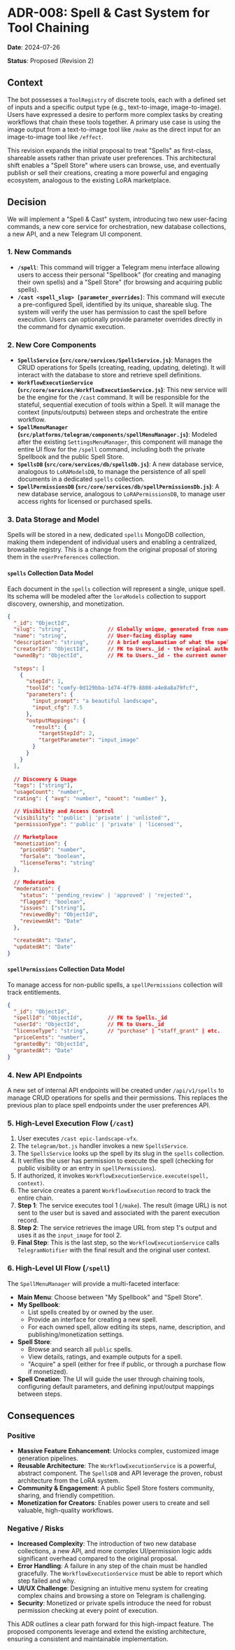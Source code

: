 # ADR-008: Spell & Cast System for Tool Chaining

**Date**: 2024-07-26

**Status**: Proposed (Revision 2)

## Context

The bot possesses a `ToolRegistry` of discrete tools, each with a defined set of inputs and a specific output type (e.g., text-to-image, image-to-image). Users have expressed a desire to perform more complex tasks by creating workflows that chain these tools together. A primary use case is using the image output from a text-to-image tool like `/make` as the direct input for an image-to-image tool like `/effect`.

This revision expands the initial proposal to treat "Spells" as first-class, shareable assets rather than private user preferences. This architectural shift enables a "Spell Store" where users can browse, use, and eventually publish or sell their creations, creating a more powerful and engaging ecosystem, analogous to the existing LoRA marketplace.

## Decision

We will implement a "Spell & Cast" system, introducing two new user-facing commands, a new core service for orchestration, new database collections, a new API, and a new Telegram UI component.

### 1. New Commands

-   **`/spell`**: This command will trigger a Telegram menu interface allowing users to access their personal "Spellbook" (for creating and managing their own spells) and a "Spell Store" (for browsing and acquiring public spells).
-   **`/cast <spell_slug> [parameter_overrides]`**: This command will execute a pre-configured Spell, identified by its unique, shareable slug. The system will verify the user has permission to cast the spell before execution. Users can optionally provide parameter overrides directly in the command for dynamic execution.

### 2. New Core Components

-   **`SpellsService` (`src/core/services/SpellsService.js`)**: Manages the CRUD operations for Spells (creating, reading, updating, deleting). It will interact with the database to store and retrieve spell definitions.
-   **`WorkflowExecutionService` (`src/core/services/WorkflowExecutionService.js`)**: This new service will be the engine for the `/cast` command. It will be responsible for the stateful, sequential execution of tools within a Spell. It will manage the context (inputs/outputs) between steps and orchestrate the entire workflow.
-   **`SpellMenuManager` (`src/platforms/telegram/components/spellMenuManager.js`)**: Modeled after the existing `SettingsMenuManager`, this component will manage the entire UI flow for the `/spell` command, including both the private Spellbook and the public Spell Store.
-   **`SpellsDB` (`src/core/services/db/spellsDb.js`)**: A new database service, analogous to `LoRAModelsDB`, to manage the persistence of all spell documents in a dedicated `spells` collection.
-   **`SpellPermissionsDB` (`src/core/services/db/spellPermissionsDb.js`)**: A new database service, analogous to `LoRAPermissionsDB`, to manage user access rights for licensed or purchased spells.

### 3. Data Storage and Model

Spells will be stored in a new, dedicated `spells` MongoDB collection, making them independent of individual users and enabling a centralized, browsable registry. This is a change from the original proposal of storing them in the `userPreferences` collection.

#### `spells` Collection Data Model

Each document in the `spells` collection will represent a single, unique spell. Its schema will be modeled after the `loraModels` collection to support discovery, ownership, and monetization.

```json
{
  "_id": "ObjectId",
  "slug": "string",             // Globally unique, generated from name (e.g., "epic-landscape-vfx-ab12cd")
  "name": "string",             // User-facing display name
  "description": "string",      // A brief explanation of what the spell does
  "creatorId": "ObjectId",      // FK to Users._id - the original author
  "ownedBy": "ObjectId",        // FK to Users._id - the current owner (can be transferred)
  
  "steps": [
    {
      "stepId": 1,
      "toolId": "comfy-0d129bba-1d74-4f79-8808-a4e8a8a79fcf",
      "parameters": {
        "input_prompt": "a beautiful landscape",
        "input_cfg": 7.5
      },
      "outputMappings": {
        "result": {
          "targetStepId": 2,
          "targetParameter": "input_image"
        }
      }
    }
  ],
  
  // Discovery & Usage
  "tags": ["string"],
  "usageCount": "number",
  "rating": { "avg": "number", "count": "number" },

  // Visibility and Access Control
  "visibility": "'public' | 'private' | 'unlisted'",
  "permissionType": "'public' | 'private' | 'licensed'",

  // Marketplace
  "monetization": {
    "priceUSD": "number",
    "forSale": "boolean",
    "licenseTerms": "string"
  },

  // Moderation
  "moderation": {
    "status": "'pending_review' | 'approved' | 'rejected'",
    "flagged": "boolean",
    "issues": ["string"],
    "reviewedBy": "ObjectId",
    "reviewedAt": "Date"
  },

  "createdAt": "Date",
  "updatedAt": "Date"
}
```

#### `spellPermissions` Collection Data Model
To manage access for non-public spells, a `spellPermissions` collection will track entitlements.

```json
{
  "_id": "ObjectId",
  "spellId": "ObjectId",        // FK to Spells._id
  "userId": "ObjectId",         // FK to Users._id
  "licenseType": "string",      // "purchase" | "staff_grant" | etc.
  "priceCents": "number",
  "grantedBy": "ObjectId",
  "grantedAt": "Date"
}
```

### 4. New API Endpoints
A new set of internal API endpoints will be created under `/api/v1/spells` to manage CRUD operations for spells and their permissions. This replaces the previous plan to place spell endpoints under the user preferences API.

### 5. High-Level Execution Flow (`/cast`)

1.  User executes `/cast epic-landscape-vfx`.
2.  The `telegram/bot.js` handler invokes a new `SpellsService`.
3.  The `SpellsService` looks up the spell by its slug in the `spells` collection.
4.  It verifies the user has permission to execute the spell (checking for public visibility or an entry in `spellPermissions`).
5.  If authorized, it invokes `WorkflowExecutionService.execute(spell, context)`.
6.  The service creates a parent `WorkflowExecution` record to track the entire chain.
7.  **Step 1**: The service executes tool 1 (`/make`). The result (image URL) is not sent to the user but is saved and associated with the parent execution record.
8.  **Step 2**: The service retrieves the image URL from step 1's output and uses it as the `input_image` for tool 2.
9.  **Final Step**: This is the last step, so the `WorkflowExecutionService` calls `TelegramNotifier` with the final result and the original user context.

### 6. High-Level UI Flow (`/spell`)

The `SpellMenuManager` will provide a multi-faceted interface:
-   **Main Menu**: Choose between "My Spellbook" and "Spell Store".
-   **My Spellbook**:
    -   List spells created by or owned by the user.
    -   Provide an interface for creating a new spell.
    -   For each owned spell, allow editing its steps, name, description, and publishing/monetization settings.
-   **Spell Store**:
    -   Browse and search all `public` spells.
    -   View details, ratings, and example outputs for a spell.
    -   "Acquire" a spell (either for free if public, or through a purchase flow if monetized).
-   **Spell Creation**: The UI will guide the user through chaining tools, configuring default parameters, and defining input/output mappings between steps.

## Consequences

### Positive

-   **Massive Feature Enhancement**: Unlocks complex, customized image generation pipelines.
-   **Reusable Architecture**: The `WorkflowExecutionService` is a powerful, abstract component. The `SpellsDB` and API leverage the proven, robust architecture from the LoRA system.
-   **Community & Engagement**: A public Spell Store fosters community, sharing, and friendly competition.
-   **Monetization for Creators**: Enables power users to create and sell valuable, high-quality workflows.

### Negative / Risks

-   **Increased Complexity**: The introduction of two new database collections, a new API, and more complex UI/permission logic adds significant overhead compared to the original proposal.
-   **Error Handling**: A failure in any step of the chain must be handled gracefully. The `WorkflowExecutionService` must be able to report which step failed and why.
-   **UI/UX Challenge**: Designing an intuitive menu system for creating complex chains and browsing a store on Telegram is challenging.
-   **Security**: Monetized or private spells introduce the need for robust permission checking at every point of execution.

This ADR outlines a clear path forward for this high-impact feature. The proposed components leverage and extend the existing architecture, ensuring a consistent and maintainable implementation. 